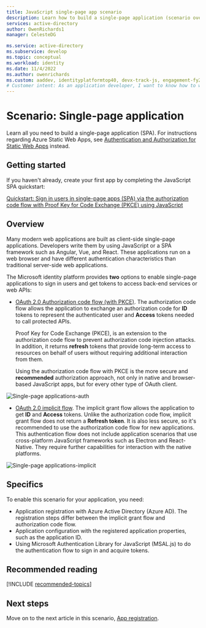 ```yaml
---
title: JavaScript single-page app scenario
description: Learn how to build a single-page application (scenario overview) by using the Microsoft identity platform.
services: active-directory
author: OwenRichards1
manager: CelesteDG

ms.service: active-directory
ms.subservice: develop
ms.topic: conceptual
ms.workload: identity
ms.date: 11/4/2022
ms.author: owenrichards
ms.custom: aaddev, identityplatformtop40, devx-track-js, engagement-fy23
# Customer intent: As an application developer, I want to know how to write a single-page application by using the Microsoft identity platform.
---
```


# Scenario: Single-page application

Learn all you need to build a single-page application (SPA). For instructions regarding Azure Static Web Apps, see [Authentication and Authorization for Static Web Apps](../../static-web-apps/authentication-authorization.md) instead.

## Getting started

If you haven't already, create your first app by completing the JavaScript SPA quickstart:

[Quickstart: Sign in users in single-page apps (SPA) via the authorization code flow with Proof Key for Code Exchange (PKCE) using JavaScript](quickstart-single-page-app-javascript-sign-in.md)

## Overview

Many modern web applications are built as client-side single-page applications. Developers write them by using JavaScript or a SPA framework such as Angular, Vue, and React. These applications run on a web browser and have different authentication characteristics than traditional server-side web applications.

The Microsoft identity platform provides **two** options to enable single-page applications to sign in users and get tokens to access back-end services or web APIs:

- [OAuth 2.0 Authorization code flow (with PKCE)](./v2-oauth2-auth-code-flow.md). The authorization code flow allows the application to exchange an authorization code for **ID** tokens to represent the authenticated user and **Access** tokens needed to call protected APIs. 

    Proof Key for Code Exchange (PKCE), is an extension to the authorization code flow to prevent authorization code injection attacks. In addition, it returns **refresh** tokens that provide long-term access to resources on behalf of users without requiring additional interaction from them. 

    Using the authorization code flow with PKCE is the more secure and **recommended** authorization approach, not only in native and browser-based JavaScript apps, but for every other type of OAuth client.

![Single-page applications-auth](./media/scenarios/spa-app-auth.svg)

- [OAuth 2.0 implicit flow](./v2-oauth2-implicit-grant-flow.md). The implicit grant flow allows the application to get **ID** and **Access** tokens. Unlike the authorization code flow, implicit grant flow does not return a **Refresh token**. It is also less secure, so it's recommended to use the authorization code flow for new applications. This authentication flow does not include application scenarios that use cross-platform JavaScript frameworks such as Electron and React-Native. They require further capabilities for interaction with the native platforms.

![Single-page applications-implicit](./media/scenarios/spa-app.svg)

## Specifics

To enable this scenario for your application, you need:

* Application registration with Azure Active Directory (Azure AD). The registration steps differ between the implicit grant flow and authorization code flow.
* Application configuration with the registered application properties, such as the application ID.
* Using Microsoft Authentication Library for JavaScript (MSAL.js) to do the authentication flow to sign in and acquire tokens.

## Recommended reading

[!INCLUDE [recommended-topics](./includes/scenarios/scenarios-prerequisites.md)]

## Next steps

Move on to the next article in this scenario, [App registration](scenario-spa-app-registration.md).
